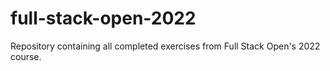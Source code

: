 # full-stack-open-2022
Repository containing all completed exercises from Full Stack Open's 2022 course.
